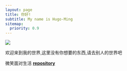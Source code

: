```yaml
---
layout: page
title: 你好!
subtitle: My name is Hugo-Ming
sitemap:
  priority: 0.9
---
```


<img src="{{ '/assets/img/pudhina.jpg' | prepend: site.baseurl }}" id="about-img">

<div id="describe-text">
	<p>欢迎来到我的世界,这里没有你想要的东西,请去别人的世界吧</p>
	<p>微笑面对生活 <strong> <a href="https://github.com/minghugo/minghugo.github.io"> repository</a> </strong></p>
</div>